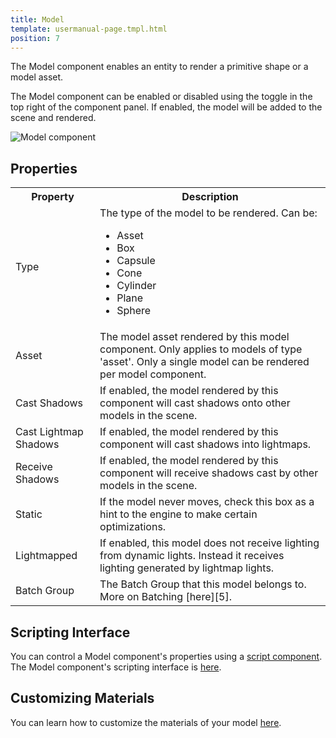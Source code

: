 ```yaml
---
title: Model
template: usermanual-page.tmpl.html
position: 7
---
```


The Model component enables an entity to render a primitive shape or a model asset.

The Model component can be enabled or disabled using the toggle in the top right of the component panel. If enabled, the model will be added to the scene and rendered.

![Model component][1]

## Properties

<table class="table table-striped">
    <col class="property-name"></col>
    <col class="property-description"></col>
    <tr><th>Property</th><th>Description</th></tr>
    <tr>
        <td>Type</td>
        <td>The type of the model to be rendered. Can be:
            <ul>
                <li>Asset</li>
                <li>Box</li>
                <li>Capsule</li>
                <li>Cone</li>
                <li>Cylinder</li>
                <li>Plane</li>
                <li>Sphere</li>
            </ul>
        </td>
    </tr>
    <tr><td>Asset</td><td>The model asset rendered by this model component. Only applies to models of type 'asset'. Only a single model can be rendered per model component.</td></tr>
    <tr><td>Cast Shadows</td><td>If enabled, the model rendered by this component will cast shadows onto other models in the scene.</td></tr>
    <tr><td>Cast Lightmap Shadows</td><td>If enabled, the model rendered by this component will cast shadows into lightmaps.</td></tr>
    <tr><td>Receive Shadows</td><td>If enabled, the model rendered by this component will receive shadows cast by other models in the scene.</td></tr>
    <tr><td>Static</td><td>If the model never moves, check this box as a hint to the engine to make certain optimizations.</td></tr>
    <tr><td>Lightmapped</td><td>If enabled, this model does not receive lighting from dynamic lights. Instead it receives lighting generated by lightmap lights.</td></tr>
    <tr><td>Batch Group</td><td>The Batch Group that this model belongs to. More on Batching [here][5].</td></tr>
</table>

## Scripting Interface

You can control a Model component's properties using a [script component][2]. The Model component's scripting interface is [here][3].

## Customizing Materials

You can learn how to customize the materials of your model [here][4].

[1]: /images/user-manual/scenes/components/component-model.png
[2]: /user-manual/packs/components/script
[3]: /engine/api/stable/symbols/pc.ModelComponent.html
[4]: /user-manual/assets/materials/#assigning-materials
[5]: /user-manual/optimization/batching
